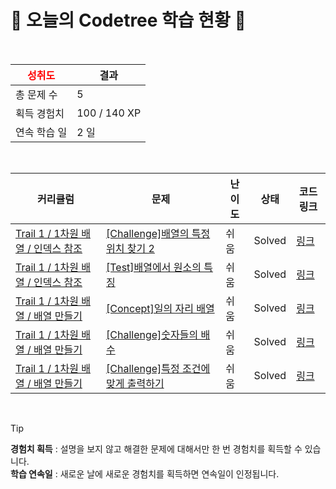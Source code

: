 # 🌲 오늘의 Codetree 학습 현황 🌲

<br />

| <span style="color:red;display:block;text-align:center;"> **성취도**</span> | 결과 |
|---|---|
| 총 문제 수 | 5 |
| 획득 경험치 | 100 / 140 XP |
| 연속 학습 일 | 2 일 |

<br />

|커리큘럼|문제|난이도|상태|코드 링크|
|---|---|---|---|---|
|[Trail 1 / 1차원 배열 / 인덱스 참조](https://www.codetree.ai/trail-info/novice-low/)|[[Challenge]배열의 특정 위치 찾기 2](https://www.codetree.ai/trails/complete/curated-cards/challenge-find-specific-location-fo-array-2/)|쉬움|Solved|[링크](https://github.com/snowari/algorithm_codetree/blob/main/250311/%EB%B0%B0%EC%97%B4%EC%9D%98%20%ED%8A%B9%EC%A0%95%20%EC%9C%84%EC%B9%98%20%EC%B0%BE%EA%B8%B0%202/find-specific-location-fo-array-2.js)|
|[Trail 1 / 1차원 배열 / 인덱스 참조](https://www.codetree.ai/trail-info/novice-low/)|[[Test]배열에서 원소의 특징](https://www.codetree.ai/trails/complete/curated-cards/test-characteristics-of-elements-in-an-array/)|쉬움|Solved|[링크](https://github.com/snowari/algorithm_codetree/blob/main/250311/%EB%B0%B0%EC%97%B4%EC%97%90%EC%84%9C%20%EC%9B%90%EC%86%8C%EC%9D%98%20%ED%8A%B9%EC%A7%95/characteristics-of-elements-in-an-array.js)|
|[Trail 1 / 1차원 배열 / 배열 만들기](https://www.codetree.ai/trail-info/novice-low/)|[[Concept]일의 자리 배열](https://www.codetree.ai/trails/complete/curated-cards/intro-array-with-units/)|쉬움|Solved|[링크](https://github.com/snowari/algorithm_codetree/blob/main/250311/%EC%9D%BC%EC%9D%98%20%EC%9E%90%EB%A6%AC%20%EB%B0%B0%EC%97%B4/array-with-units.js)|
|[Trail 1 / 1차원 배열 / 배열 만들기](https://www.codetree.ai/trail-info/novice-low/)|[[Challenge]숫자들의 배수](https://www.codetree.ai/trails/complete/curated-cards/challenge-multiple-of-numbers/)|쉬움|Solved|[링크](https://github.com/snowari/algorithm_codetree/blob/main/250311/%EC%88%AB%EC%9E%90%EB%93%A4%EC%9D%98%20%EB%B0%B0%EC%88%98/multiple-of-numbers.js)|
|[Trail 1 / 1차원 배열 / 배열 만들기](https://www.codetree.ai/trail-info/novice-low/)|[[Challenge]특정 조건에 맞게 출력하기](https://www.codetree.ai/trails/complete/curated-cards/challenge-print-in-specific-conditions/)|쉬움|Solved|[링크](https://github.com/snowari/algorithm_codetree/blob/main/250311/%ED%8A%B9%EC%A0%95%20%EC%A1%B0%EA%B1%B4%EC%97%90%20%EB%A7%9E%EA%B2%8C%20%EC%B6%9C%EB%A0%A5%ED%95%98%EA%B8%B0/print-in-specific-conditions.js)|


<br />

> [!TIP]
> **경험치 획득** : 설명을 보지 않고 해결한 문제에 대해서만 한 번 경험치를 획득할 수 있습니다.  
> **학습 연속일** : 새로운 날에 새로운 경험치를 획득하면 연속일이 인정됩니다.

